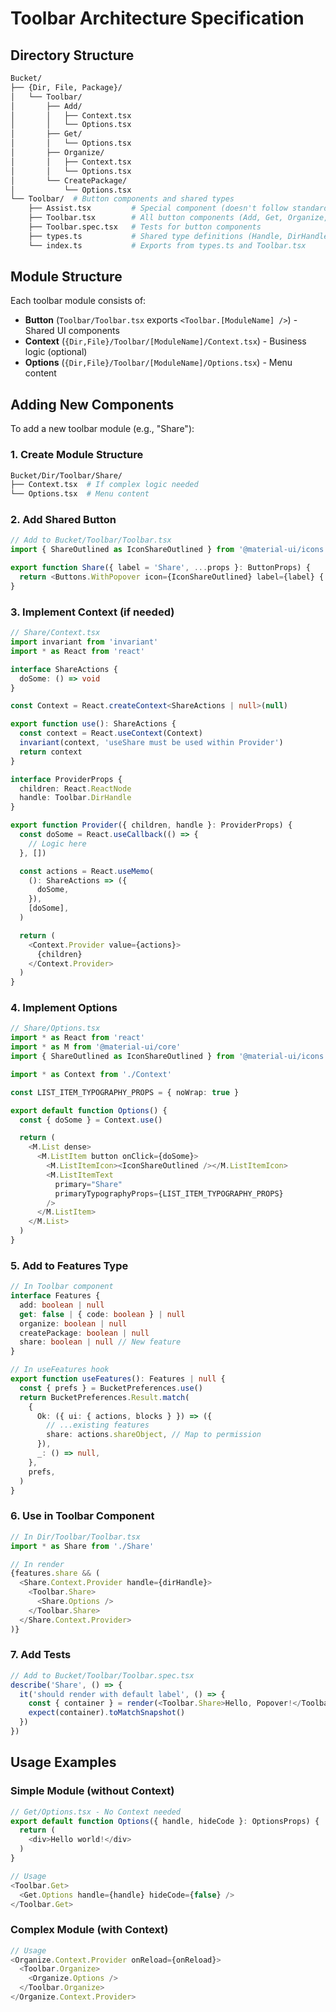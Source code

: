 # Toolbar Architecture Specification

## Directory Structure

```sh
Bucket/
├── {Dir, File, Package}/
│   └── Toolbar/
│       ├── Add/
│       │   ├── Context.tsx
│       │   └── Options.tsx
│       ├── Get/
│       │   └── Options.tsx
│       ├── Organize/
│       │   ├── Context.tsx
│       │   └── Options.tsx
│       └── CreatePackage/
│           └── Options.tsx
└── Toolbar/  # Button components and shared types
    ├── Assist.tsx         # Special component (doesn't follow standard pattern)
    ├── Toolbar.tsx        # All button components (Add, Get, Organize, CreatePackage)
    ├── Toolbar.spec.tsx   # Tests for button components
    ├── types.ts           # Shared type definitions (Handle, DirHandle, etc.)
    └── index.ts           # Exports from types.ts and Toolbar.tsx
```

## Module Structure

Each toolbar module consists of:

- **Button** (`Toolbar/Toolbar.tsx` exports `<Toolbar.[ModuleName] />`) - Shared UI components
- **Context** (`{Dir,File}/Toolbar/[ModuleName]/Context.tsx`) - Business logic (optional)
- **Options** (`{Dir,File}/Toolbar/[ModuleName]/Options.tsx`) - Menu content

## Adding New Components

To add a new toolbar module (e.g., "Share"):

### 1. Create Module Structure

```sh
Bucket/Dir/Toolbar/Share/
├── Context.tsx  # If complex logic needed
└── Options.tsx  # Menu content
```

### 2. Add Shared Button

```typescript
// Add to Bucket/Toolbar/Toolbar.tsx
import { ShareOutlined as IconShareOutlined } from '@material-ui/icons'

export function Share({ label = 'Share', ...props }: ButtonProps) {
  return <Buttons.WithPopover icon={IconShareOutlined} label={label} {...props} />
}
```

### 3. Implement Context (if needed)

```typescript
// Share/Context.tsx
import invariant from 'invariant'
import * as React from 'react'

interface ShareActions {
  doSome: () => void
}

const Context = React.createContext<ShareActions | null>(null)

export function use(): ShareActions {
  const context = React.useContext(Context)
  invariant(context, 'useShare must be used within Provider')
  return context
}

interface ProviderProps {
  children: React.ReactNode
  handle: Toolbar.DirHandle
}

export function Provider({ children, handle }: ProviderProps) {
  const doSome = React.useCallback(() => {
    // Logic here
  }, [])

  const actions = React.useMemo(
    (): ShareActions => ({
      doSome,
    }),
    [doSome],
  )

  return (
    <Context.Provider value={actions}>
      {children}
    </Context.Provider>
  )
}
```

### 4. Implement Options

```typescript
// Share/Options.tsx
import * as React from 'react'
import * as M from '@material-ui/core'
import { ShareOutlined as IconShareOutlined } from '@material-ui/icons'

import * as Context from './Context'

const LIST_ITEM_TYPOGRAPHY_PROPS = { noWrap: true }

export default function Options() {
  const { doSome } = Context.use()

  return (
    <M.List dense>
      <M.ListItem button onClick={doSome}>
        <M.ListItemIcon><IconShareOutlined /></M.ListItemIcon>
        <M.ListItemText
          primary="Share"
          primaryTypographyProps={LIST_ITEM_TYPOGRAPHY_PROPS}
        />
      </M.ListItem>
    </M.List>
  )
}
```

### 5. Add to Features Type

```typescript
// In Toolbar component
interface Features {
  add: boolean | null
  get: false | { code: boolean } | null
  organize: boolean | null
  createPackage: boolean | null
  share: boolean | null // New feature
}

// In useFeatures hook
export function useFeatures(): Features | null {
  const { prefs } = BucketPreferences.use()
  return BucketPreferences.Result.match(
    {
      Ok: ({ ui: { actions, blocks } }) => ({
        // ...existing features
        share: actions.shareObject, // Map to permission
      }),
      _: () => null,
    },
    prefs,
  )
}
```

### 6. Use in Toolbar Component

```typescript
// In Dir/Toolbar/Toolbar.tsx
import * as Share from './Share'

// In render
{features.share && (
  <Share.Context.Provider handle={dirHandle}>
    <Toolbar.Share>
      <Share.Options />
    </Toolbar.Share>
  </Share.Context.Provider>
)}
```

### 7. Add Tests

```typescript
// Add to Bucket/Toolbar/Toolbar.spec.tsx
describe('Share', () => {
  it('should render with default label', () => {
    const { container } = render(<Toolbar.Share>Hello, Popover!</Toolbar.Share>)
    expect(container).toMatchSnapshot()
  })
})
```

## Usage Examples

### Simple Module (without Context)

```typescript
// Get/Options.tsx - No Context needed
export default function Options({ handle, hideCode }: OptionsProps) {
  return (
    <div>Hello world!</div>
  )
}

// Usage
<Toolbar.Get>
  <Get.Options handle={handle} hideCode={false} />
</Toolbar.Get>
```

### Complex Module (with Context)

```typescript
// Usage
<Organize.Context.Provider onReload={onReload}>
  <Toolbar.Organize>
    <Organize.Options />
  </Toolbar.Organize>
</Organize.Context.Provider>
```
